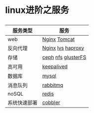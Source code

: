# linux进阶之服务

##

| 服务类型     | 服务                                                |
| ------------ | --------------------------------------------------- |
| web          | [Nginx](nginx)  [Tomcat]()                          |
| 反向代理     | [Nginx](nginx)  [lvs](lvs_keepalived/)  [haproxy]() |
| 存储         | [ceph]()  [nfs]() [glusterFS](glusterFS/)           |
| 高可用       | [keepalived](lvs_keepalived/)                       |
| 数据库       | [mysql](mysql/)                                     |
| 消息队列     | [rabbitmq](rabbitmq/)                               |
| noSQL        | [redis](redis/)                                     |
| 系统快速部署 | [cobbler](cobbler/)                                 |







